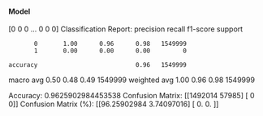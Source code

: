 #### Model
[0 0 0 ... 0 0 0]
Classification Report:
              precision    recall  f1-score   support

           0       1.00      0.96      0.98   1549999
           1       0.00      0.00      0.00         0

    accuracy                           0.96   1549999
   macro avg       0.50      0.48      0.49   1549999
weighted avg       1.00      0.96      0.98   1549999

Accuracy: 0.9625902984453538
Confusion Matrix:
[[1492014   57985]
 [      0       0]]
Confusion Matrix (%):
[[96.25902984  3.74097016]
 [ 0.          0.        ]]
